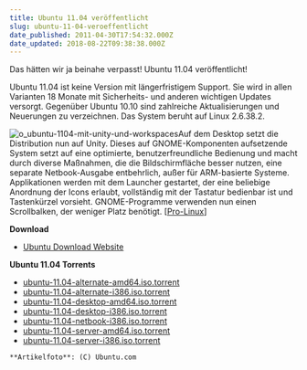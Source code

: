 ```yaml
---
title: Ubuntu 11.04 veröffentlicht
slug: ubuntu-11-04-veroeffentlicht
date_published: 2011-04-30T17:54:32.000Z
date_updated: 2018-08-22T09:38:38.000Z
---
```


Das hätten wir ja beinahe verpasst! Ubuntu 11.04 veröffentlicht!

Ubuntu 11.04 ist keine Version mit längerfristigem Support. Sie wird in allen Varianten 18 Monate mit Sicherheits- und anderen wichtigen Updates versorgt. Gegenüber Ubuntu 10.10 sind zahlreiche Aktualisierungen und Neuerungen zu verzeichnen. Das System beruht auf Linux 2.6.38.2.

![o_ubuntu-1104-mit-unity-und-workspaces](//picdump.thafaker.de/2011/04/o_ubuntu-1104-mit-unity-und-workspaces-150x150.jpg)Auf dem Desktop setzt die Distribution nun auf Unity. Dieses auf GNOME-Komponenten aufsetzende System setzt auf eine optimierte, benutzerfreundliche Bedienung und macht durch diverse Maßnahmen, die die Bildschirmfläche besser nutzen, eine separate Netbook-Ausgabe entbehrlich, außer für ARM-basierte Systeme. Applikationen werden mit dem Launcher gestartet, der eine beliebige Anordnung der Icons erlaubt, vollständig mit der Tastatur bedienbar ist und Tastenkürzel vorsieht. GNOME-Programme verwenden nun einen Scrollbalken, der weniger Platz benötigt. [[Pro-Linux](http://www.pro-linux.de/news/1/16989/ubuntu-1104-veroeffentlicht.html)]

**Download**

- [Ubuntu Download Website](http://www.ubuntu.com/download)

**Ubuntu 11.04 Torrents**
- [ubuntu-11.04-alternate-amd64.iso.torrent](http://releases.ubuntu.com/11.04/ubuntu-11.04-alternate-amd64.iso.torrent)
- [ubuntu-11.04-alternate-i386.iso.torrent](http://releases.ubuntu.com/11.04/ubuntu-11.04-alternate-i386.iso.torrent)
- [ubuntu-11.04-desktop-amd64.iso.torrent](http://releases.ubuntu.com/11.04/ubuntu-11.04-desktop-amd64.iso.torrent)
- [ubuntu-11.04-desktop-i386.iso.torrent](http://releases.ubuntu.com/11.04/ubuntu-11.04-desktop-i386.iso.torrent)
- [ubuntu-11.04-netbook-i386.iso.torrent](http://releases.ubuntu.com/11.04/ubuntu-11.04-netbook-i386.iso.torrent)
- [ubuntu-11.04-server-amd64.iso.torrent](http://releases.ubuntu.com/11.04/ubuntu-11.04-server-amd64.iso.torrent)
- [ubuntu-11.04-server-i386.iso.torrent](http://releases.ubuntu.com/11.04/ubuntu-11.04-server-i386.iso.torrent)

`**Artikelfoto**: (C) Ubuntu.com`
